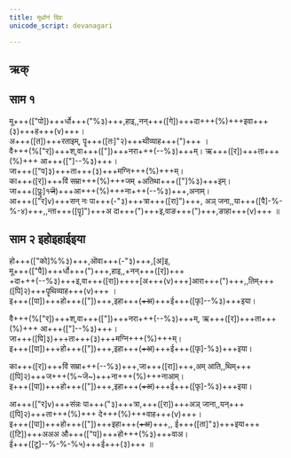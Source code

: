 ```yaml
---
title: मूर्धानं दिवः 
unicode_script: devanagari  

--- 
```


## ऋक्
<div class="js_include" url="../Rk/mUrdhAnam-divaH.md"  newLevelForH1="3" includeTitle="false"> </div>  



## साम १

<div class="audioEmbed"  caption="रामानुजार्यः 1974 " src="https://archive
.org/download/jaiminIya-sAma-gAna-paravastu-tradition-rAmAnuja/mUrdhAnam-divaH-1.mp3"></div>
<div class="audioEmbed"  caption="गोपालार्यः 2015  " src="https://archive
.org/download/jaiminIya-sAma-gAna-paravastu-tradition-gopAla-2015/mUrdhAnam-divaH-1.mp3"></div>

मू+++(["पो])+++र्धो+++("%३)+++,हाइ,,नन्+++([गे])+++दा+++(%)+++इवा+++(३)+++ह+++(v)+++।  
अ+++([त])+++रताइम्, पॄ+++([तः]"२)+++थीव्याह+++(")+++ ।  
वै+++(%["र])+++श्,वा+++(["])+++नरा+++(--%३)+++म्। ऋ+++([र])+++ता+++(%)+++ आ+++(["]--%३)+++।  
जा+++(["प]३)+++ता+++(३)+++मग्नि+++(%)+++म्।  
का+++([र])+++विं सम्रा+++(%)+++जम् +अतिथा+++(["]%३)+++इम्।  
जा+++([पॣः]१~~जॆ~~)+++आ+++(%)+++ना+++(--%३)+++,अनाम्।  
आ+++(["र]v)+++सन् नः पा+++(-"३)+++त्रा+++([रा]")+++,
अञ् जना,,या+++([पै]-%-%-४)+++,,न्ता+++([पॄ]")+++अ दा+++(")+++इ,वाङ+++(")+++,ङाहा+++(v)+++ ॥

## साम २ इहोइहाईइया
<div class="audioEmbed"  caption="रामानुजार्यः 1974 " src="https://archive
.org/download/jaiminIya-sAma-gAna-paravastu-tradition-rAmAnuja/mUrdhAnam-divaH-2.mp3"></div>
<div class="audioEmbed"  caption="गोपालार्यः 2015  " src="https://archive
.org/download/jaiminIya-sAma-gAna-paravastu-tradition-gopAla-2015/mUrdhAnam-divaH-2.mp3"></div>
<div class="audioEmbed"  caption="गोपाल-विश्वासयोर् अनुवचनम् 2018 1x" src="https://archive
.org/download/jaiminIya-sAma-gAna-paravastu-tradition-anuvachanam-gopAla-vishvAsa-2018/mUrdhAnam-divaH-2.mp3"></div>
<div class="audioEmbed"  caption="गोपाल-विश्वासयोर् अनुवचनम् 2018 1.5x" src="https://archive
.org/download/jaiminIya-sAma-gAna-paravastu-tradition-anuvachanam-gopAla-vishvAsa-2018-150p-speed/mUrdhAnam-divaH-2.mp3"></div>

हो+++(["को]%%३)+++,ऒवा+++(-"३)+++,[अ]इ,  
मू+++(["पै])+++र्धो+++(")+++,हाइ,,+नन्+++([र])+++  
+दा+++(--%३)+++इ,वा+++([रा])++++[अ+++(v)+++]आरा+++(")+++,,तिम्+++([पि]२)+++पॄथिव्याह+++(v)+++ ।  
इ+++([पा])+++हो+++(["])+++,इहा+++(~~+अ~~)+++ई+++([फृ]--%३)+++इया।

वै+++(%["र])+++श्,वा+++(["])+++नरा+++(--%३)+++म्, ऋ+++([र])+++ता+++(%)+++ आ+++(["]--%३)+++।  
जा+++([पि]३)+++ता+++(३)+++मग्नि+++(%)+++म्।  
इ+++([पा])+++हो+++(["])+++,इहा+++(~~+अ~~)+++ई+++([फृ]-%३)+++इया।

का+++([र])+++विं सम्रा+++(--%३)+++,जा+++([रा])+++,अम् आति,,थिम्+++([पि]२)+++ज+++(%~जॆ~)+++ना+++(%)+++नाआम्।  
इ+++([पा])+++हो+++(["])+++,इहा+++(~~+अ~~)+++ई+++([फृ]-%३)+++इया।

आ+++(["र]v)+++संन्नः पा+++("३)+++त्रा,+++([रा])+++अञ् जाना,,यन्+++([पि]२)+++ता+++(%)+++ दे+++(%)+++वाह+++(v)+++।  
इ+++([पा])+++हो+++(["])+++इहा+++(~~+अ~~)+++,, ई+++([ता]"३)+++इया+++([टि])+++अअअ औ+++(["प])+++हो+++(%३)+++वाअ।  
ई+++([टू]--%-%-%५)+++ई+++(३)+++  ॥
